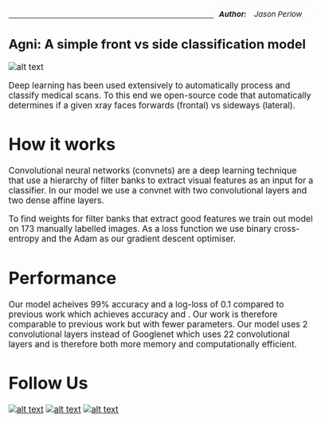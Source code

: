 <style>
table{
    border-collapse: collapse;
    border-spacing: 0;
    border:2px solid #fafafa;
    width:200px;
    font-style: italic;
    font-size: 15px;
}

th{
    border:2px solid #fafafa;
}

td{
    border:1px solid #fafafa;
}
</style>

<style>
body {
  font-size: 17px;
  }
</style>

<table align="right">
  <tr>
    <td><b>Author:</b></td>
    <td>Jason Perlow</td>
  </tr>
</table>

<br/>

----------

## Agni: A simple front vs side classification model

![alt text](https://upload.wikimedia.org/wikipedia/commons/f/fe/Agni_god_of_fire.jpg "Agni: the Hindu god of fire")

Deep learning has been used extensively to automatically process and classify medical scans. To this end we open-source code that automatically determines if a given xray faces forwards (frontal) vs sideways (lateral).

# How it works

Convolutional neural networks (convnets) are a deep learning technique that use a hierarchy of filter banks to extract visual features as an input for a classifier. In our model we use a convnet with two convolutional layers and two dense affine layers. 

To find weights for filter banks that extract good features we train out model on 173 manually labelled images. As a loss function we use binary cross-entropy and the Adam as our gradient descent optimiser. 

# Performance

Our model acheives 99% accuracy and a log-loss of 0.1 compared to previous work which achieves accuracy and . Our work is therefore comparable to previous work but with fewer parameters. Our model uses 2 convolutional layers instead of Googlenet which uses 22 convolutional layers and is therefore both more memory and computationally efficient.

# Follow Us

<!-- display the social media buttons in your README -->
[![alt text][1.1]][1]
[![alt text][2.1]][2]
[![alt text][3.1]][3]

<!-- links to social media icons -->
<!-- no need to change these -->

<!-- icons with padding -->
[1.1]: http://i.imgur.com/tXSoThF.png (twitter icon with padding)
[2.1]: http://i.imgur.com/P3YfQoD.png (facebook icon with padding)
[3.1]: http://i.imgur.com/0o48UoR.png (github icon with padding)

<!-- links to your social media accounts -->
<!-- update these accordingly -->

[1]: https://twitter.com/isaziconsulting
[2]: https://www.facebook.com/Isazi-Consulting-240193656434498/
[3]: https://github.com/isaziconsulting

